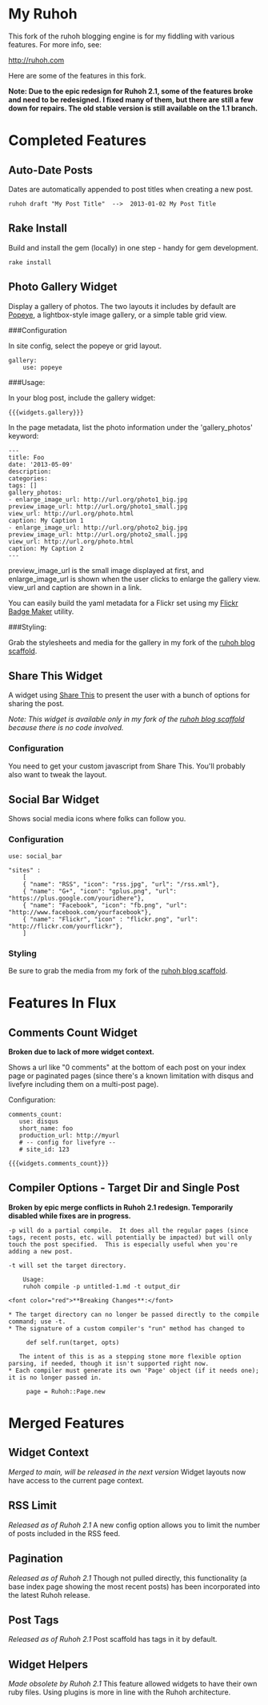 # My Ruhoh

This fork of the ruhoh blogging engine is for my fiddling with various 
features.  For more info, see:

<http://ruhoh.com>

Here are some of the features in this fork.

**Note:  Due to the epic redesign for Ruhoh 2.1, some of the features broke and need to be redesigned.  I fixed many of them, but there are still a few down for repairs.  The old stable version is still available on the 1.1 branch.**

# Completed Features

## Auto-Date Posts

Dates are automatically appended to post titles when creating a new post.

    ruhoh draft "My Post Title"  -->  2013-01-02 My Post Title

## Rake Install

Build and install the gem (locally) in one step - handy for gem development.

	rake install

## Photo Gallery Widget

Display a gallery of photos.  The two layouts it includes by default are [Popeye](http://dev.herr-schuessler.de/jquery/popeye/), a lightbox-style image gallery, or a simple table grid view.



###Configuration

In site config, select the popeye or grid layout.

	gallery:
     	use: popeye

###Usage:

In your blog post, include the gallery widget:

	{{{widgets.gallery}}}
	
In the page metadata, list the photo information under the 'gallery_photos' keyword:

	---
	title: Foo
	date: '2013-05-09'
	description:
	categories:
	tags: []
	gallery_photos:
	- enlarge_image_url: http://url.org/photo1_big.jpg
  	preview_image_url: http://url.org/photo1_small.jpg
  	view_url: http://url.org/photo.html
  	caption: My Caption 1
	- enlarge_image_url: http://url.org/photo2_big.jpg
  	preview_image_url: http://url.org/photo2_small.jpg
  	view_url: http://url.org/photo.html
  	caption: My Caption 2
	---

preview_image_url is the small image displayed at first, and enlarge_image_url is shown when the user clicks to enlarge the gallery view.  view_url and caption are shown in a link.

You can easily build the yaml metadata for a Flickr set using my [Flickr Badge Maker](https://github.com/lynnfaraday/Flickr_Badge_Maker) utility.

###Styling:

Grab the stylesheets and media for the gallery in my fork of the [ruhoh blog scaffold](https://github.com/lynnfaraday/blog).

## Share This Widget

A widget using [Share This](http://sharethis.com/) to present the user with a bunch of options for sharing the post.

*Note: This widget is available only in my fork of the [ruhoh blog scaffold](https://github.com/lynnfaraday/blog) because there is no code involved.* 

### Configuration

You need to get your custom javascript from Share This.   You'll probably also want to tweak the layout. 

## Social Bar Widget

Shows social media icons where folks can follow you.

### Configuration

	use: social_bar

	"sites" : 
    	[    
    	{ "name": "RSS", "icon": "rss.jpg", "url": "/rss.xml"},
    	{ "name": "G+", "icon": "gplus.png", "url": "https://plus.google.com/youridhere"},
    	{ "name": "Facebook", "icon": "fb.png", "url": "http://www.facebook.com/yourfacebook"},
    	{ "name": "Flickr", "icon" : "flickr.png", "url": "http://flickr.com/yourflickr"},
    	]

### Styling

Be sure to grab the media from my fork of the [ruhoh blog scaffold](https://github.com/lynnfaraday/blog).

# Features In Flux

## Comments Count Widget

**Broken due to lack of more widget context.**

Shows a url like "0 comments" at the bottom of each post on your index page or paginated pages (since there's a known limitation with disqus and livefyre including them on a multi-post page).

Configuration:

    comments_count:
       use: disqus
       short_name: foo
       production_url: http://myurl
       # -- config for livefyre --
       # site_id: 123

    {{{widgets.comments_count}}}

## Compiler Options - Target Dir and Single Post

**Broken by epic merge conflicts in Ruhoh 2.1 redesign.  Temporarily disabled while fixes are in progress.**

	-p will do a partial compile.  It does all the regular pages (since tags, recent posts, etc. will potentially be impacted) but will only touch the post specified.  This is especially useful when you're adding a new post.

	-t will set the target directory.

	    Usage:
	    ruhoh compile -p untitled-1.md -t output_dir

	<font color="red">**Breaking Changes**:</font> 

	* The target directory can no longer be passed directly to the compile command; use -t.
	* The signature of a custom compiler's "run" method has changed to

	     def self.run(target, opts) 

	   The intent of this is as a stepping stone more flexible option parsing, if needed, though it isn't supported right now.
	* Each compiler must generate its own 'Page' object (if it needs one); it is no longer passed in.

	     page = Ruhoh::Page.new

# Merged Features

## Widget Context
*Merged to main, will be released in the next version*
Widget layouts now have access to the current page context.
	
## RSS Limit 
*Released as of Ruhoh 2.1*
A new config option allows you to limit the number of posts included in the RSS feed.  

## Pagination
*Released as of Ruhoh 2.1*
Though not pulled directly, this functionality (a base index page showing the most recent posts) has been incorporated into the latest Ruhoh release.

## Post Tags
*Released as of Ruhoh 2.1*
Post scaffold has tags in it by default.

## Widget Helpers
*Made obsolete by Ruhoh 2.1*
This feature allowed widgets to have their own ruby files.  Using plugins is more in line with the Ruhoh architecture.


